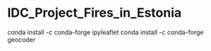 # IDC_Project_Fires_in_Estonia

conda install -c conda-forge ipyleaflet
conda install -c conda-forge geocoder
